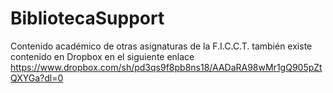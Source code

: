 # BibliotecaSupport
Contenido académico de otras asignaturas de la F.I.C.C.T. también existe contenido en Dropbox en el siguiente enlace https://www.dropbox.com/sh/pd3qs9f8pb8ns18/AADaRA98wMr1gQ905pZtQXYGa?dl=0
